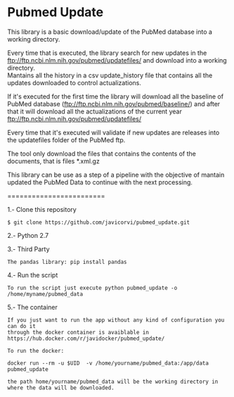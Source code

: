 Pubmed Update
========================

This library is a basic download/update of the PubMed database into a working directory.  

Every time that is executed, the library search for new updates in the ftp://ftp.ncbi.nlm.nih.gov/pubmed/updatefiles/ and download into a working directory.  
Mantains all the history in a csv update_history file that contains all the updates downloaded to control actualizations.
  
If it's executed for the first time the library will download all the baseline of PubMed database (ftp://ftp.ncbi.nlm.nih.gov/pubmed/baseline/) and after that it will 
download all the actualizations of the current year ftp://ftp.ncbi.nlm.nih.gov/pubmed/updatefiles/

Every time that it's executed will validate if new updates are releases into the updatefiles folder of the PubMed ftp.

The tool only download the files that contains the contents of the documents, that is files *.xml.gz

This library can be use as a step of a pipeline with the objective of mantain updated the PubMed Data to continue with the next processing.

 

========================

1.- Clone this repository 

    $ git clone https://github.com/javicorvi/pubmed_update.git
    
2.- Python 2.7 
	
	
3.- Third Party 
	
	The pandas library: pip install pandas
	
4.- Run the script
	
	To run the script just execute python pubmed_update -o /home/myname/pubmed_data 

5.- The container 
	
	If you just want to run the app without any kind of configuration you can do it 
	through the docker container is avaiblable in https://hub.docker.com/r/javidocker/pubmed_update/ 

	To run the docker: 
	
	docker run --rm -u $UID  -v /home/yourname/pubmed_data:/app/data pubmed_update

	the path home/yourname/pubmed_data will be the working directory in where the data will be downloaded.
